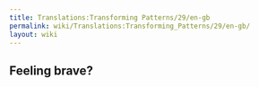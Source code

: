 ```yaml
---
title: Translations:Transforming Patterns/29/en-gb
permalink: wiki/Translations:Transforming_Patterns/29/en-gb/
layout: wiki
---
```


## Feeling brave?
